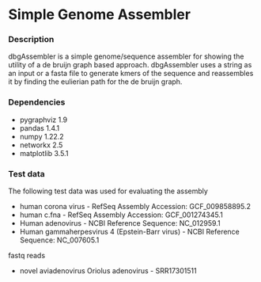 # Simple Genome Assembler

### Description
dbgAssembler is a simple genome/sequence assembler for showing the utility of
a de bruijn graph based approach. dbgAssembler uses a string as an input or a fasta file to
generate kmers of the sequence and reassembles it by finding the eulierian path for the de bruijn graph.

### Dependencies
* pygraphviz 1.9
* pandas     1.4.1
* numpy      1.22.2
* networkx   2.5
* matplotlib 3.5.1

### Test data
The following test data was used for evaluating the assembly
 * human corona virus - RefSeq Assembly Accession: GCF_009858895.2
 * human c.fna - RefSeq Assembly Accession: GCF_001274345.1
 * Human adenovirus - NCBI Reference Sequence: NC_012959.1
 * Human gammaherpesvirus 4 (Epstein-Barr virus) - NCBI Reference Sequence: NC_007605.1

 fastq reads
 * novel aviadenovirus Oriolus adenovirus - SRR17301511

